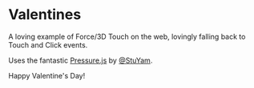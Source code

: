 # Valentines

A loving example of Force/3D Touch on the web, lovingly falling back to Touch and Click events.

Uses the fantastic [Pressure.js](https://github.com/yamartino) by [@StuYam](https://twitter.com/StuYam).

Happy Valentine's Day!
